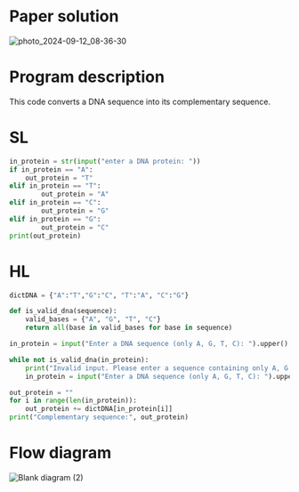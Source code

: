 # Paper solution
![photo_2024-09-12_08-36-30](https://github.com/user-attachments/assets/ba251ced-dda9-4ac2-bf93-a1c67d27aecc)

# Program description
This code converts a DNA sequence into its complementary sequence.
# SL
```.py
in_protein = str(input("enter a DNA protein: "))
if in_protein == "A":
    out_protein = "T"
elif in_protein == "T":
        out_protein = "A"
elif in_protein == "C":
        out_protein = "G"
elif in_protein == "G":
        out_protein = "C"
print(out_protein)
```
# HL
```.py
dictDNA = {"A":"T","G":"C", "T":"A", "C":"G"}

def is_valid_dna(sequence):
    valid_bases = {"A", "G", "T", "C"}
    return all(base in valid_bases for base in sequence)

in_protein = input("Enter a DNA sequence (only A, G, T, C): ").upper()

while not is_valid_dna(in_protein):
    print("Invalid input. Please enter a sequence containing only A, G, T, and C.")
    in_protein = input("Enter a DNA sequence (only A, G, T, C): ").upper()

out_protein = ""
for i in range(len(in_protein)):
    out_protein += dictDNA[in_protein[i]]
print("Complementary sequence:", out_protein)

```
# Flow diagram
![Blank diagram (2)](https://github.com/user-attachments/assets/c08058d9-6bbd-430d-a740-6ee1f608800b)

